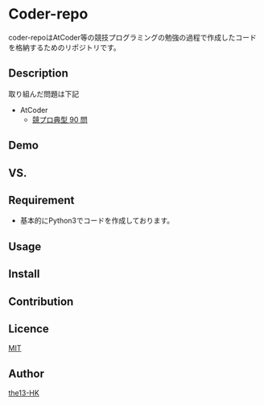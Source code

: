 Coder-repo
====

coder-repoはAtCoder等の競技プログラミングの勉強の過程で作成したコードを格納するためのリポジトリです。

## Description
取り組んだ問題は下記
- AtCoder
  - [競プロ典型 90 問](https://atcoder.jp/contests/typical90)

## Demo

## VS. 

## Requirement
- 基本的にPython3でコードを作成しております。

## Usage

## Install

## Contribution

## Licence

[MIT](https://github.com/tcnksm/tool/blob/master/LICENCE)

## Author

[the13-HK](https://github.com/the13-HK)
